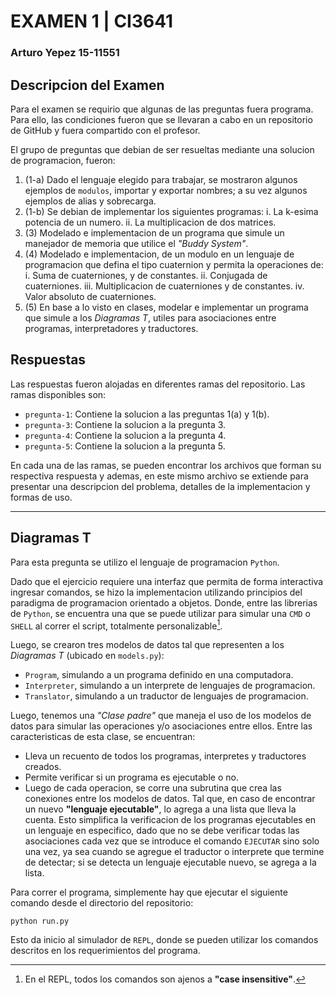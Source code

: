 # EXAMEN 1 | CI3641
### Arturo Yepez 15-11551

## Descripcion del Examen

Para el examen se requirio que algunas de las preguntas fuera programa. Para ello, las condiciones fueron que se llevaran a cabo en un repositorio de GitHub y fuera compartido con el profesor.

El grupo de preguntas que debian de ser resueltas mediante una solucion de programacion, fueron:

1. (1-a) Dado el lenguaje elegido para trabajar, se mostraron algunos ejemplos de `modulos`, importar y exportar nombres; a su vez algunos ejemplos de alias y sobrecarga.
2. (1-b) Se debian de implementar los siguientes programas:
  i. La k-esima potencia de un numero.
  ii. La multiplicacion de dos matrices.
3. (3) Modelado e implementacion de un programa que simule un manejador de memoria que utilice el *"Buddy System"*.
4. (4) Modelado e implementacion, de un modulo en un lenguaje de programacion que defina el tipo cuaternion y permita la operaciones de:
  i. Suma de cuaterniones, y de constantes.
  ii. Conjugada de cuaterniones.
  iii. Multiplicacion de cuaterniones y de constantes.
  iv. Valor absoluto de cuaterniones.
5. (5) En base a lo visto en clases, modelar e implementar un programa que simule a los *Diagramas T*, utiles para asociaciones entre programas, interpretadores y traductores.

## Respuestas

Las respuestas fueron alojadas en diferentes ramas del repositorio. Las ramas disponibles son:

- `pregunta-1`: Contiene la solucion a las preguntas 1(a) y 1(b).
- `pregunta-3`: Contiene la solucion a la pregunta 3.
- `pregunta-4`: Contiene la solucion a la pregunta 4.
- `pregunta-5`: Contiene la solucion a la pregunta 5.

En cada una de las ramas, se pueden encontrar los archivos que forman su respectiva respuesta y ademas, en este mismo archivo se extiende para presentar una descripcion del problema, detalles de la implementacion y formas de uso.

---

## Diagramas T

Para esta pregunta se utilizo el lenguaje de programacion `Python`.


Dado que el ejercicio requiere una interfaz que permita de forma interactiva ingresar comandos, se hizo la implementacion utilizando principios del paradigma de programacion orientado a objetos. Donde, entre las librerias de `Python`, se encuentra una que se puede utilizar para simular una `CMD` o `SHELL` al correr el script, totalmente personalizable[^note].

Luego, se crearon tres modelos de datos tal que representen a los *Diagramas T* (ubicado en `models.py`):
- `Program`, simulando a un programa definido en una computadora.
- `Interpreter`, simulando a un interprete de lenguajes de programacion.
- `Translator`, simulando a un traductor de lenguajes de programacion.

Luego, tenemos una _"Clase padre"_ que maneja el uso de los modelos de datos para simular las operaciones y/o asociaciones entre ellos. Entre las caracteristicas de esta clase, se encuentran:
- Lleva un recuento de todos los programas, interpretes y traductores creados.
- Permite verificar si un programa es ejecutable o no.
- Luego de cada operacion, se corre una subrutina que crea las conexiones entre los modelos de datos. Tal que, en caso de encontrar un nuevo __"lenguaje ejecutable"__, lo agrega a una lista que lleva la cuenta. Esto simplifica la verificacion de los programas ejecutables en un lenguaje en especifico, dado que no se debe verificar todas las asociaciones cada vez que se introduce el comando `EJECUTAR` sino solo una vez, ya sea cuando se agregue el traductor o interprete que termine de detectar; si se detecta un lenguaje ejecutable nuevo, se agrega a la lista.

Para correr el programa, simplemente hay que ejecutar el siguiente comando desde el directorio del repositorio:
```
python run.py
```

Esto da inicio al simulador de `REPL`, donde se pueden utilizar los comandos descritos en los requerimientos del programa.

[^note]:
    En el REPL, todos los comandos son ajenos a __"case insensitive"__.

[^note]:
    Si te sientes agobiado por la cantidad de informacion, prueba a utilizar el comando `clear` :)

[^note]:
    Si quieres conocer la documentacion de un comando, simplemente escribe `help <comando>` en el REPL, o `help`/`?` para conocer la lista de comandos.
